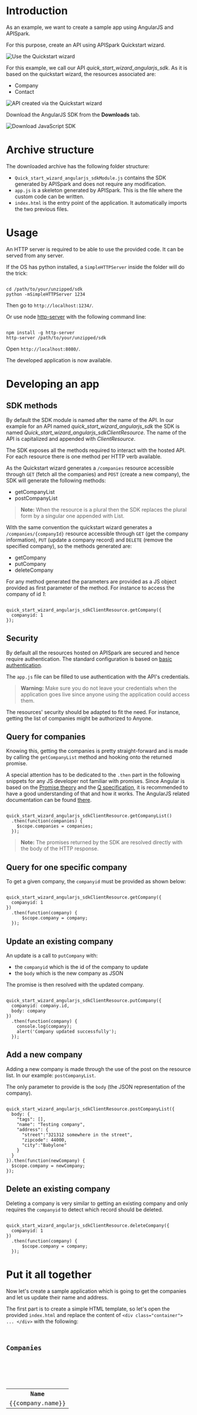 # Introduction

As an example, we want to create a sample app using AngularJS and APISpark.

For this purpose, create an API using APISpark Quickstart wizard.

![Use the Quickstart wizard](images/quickstart-wizard.jpg "Use the Quickstart wizard")

For this example, we call our API *quick_start_wizard_angularjs_sdk*. As it is based on the quickstart wizard, the resources associated are:  
* Company  
* Contact  

![API created via the Quickstart wizard](images/qs-wizard-api.jpg "API created via the Quickstart wizard")

Download the AngularJS SDK from the **Downloads** tab.

![Download JavaScript SDK](images/javascript-sdk-download.jpg "Download JavaScript SDK")

# Archive structure

The downloaded archive has the following folder structure:

* `Quick_start_wizard_angularjs_sdkModule.js` contains the SDK generated by APISpark and does not require any modification.
* `app.js` is a skeleton generated by APISpark. This is the file where the custom code can be written.
* `index.html` is the entry point of the application. It automatically imports the two previous files.

# Usage

An HTTP server is required to be able to use the provided code. It can be served from any server.

If the OS has python installed, a `SimpleHTTPServer` inside the folder will do the trick:

<pre lang="javascript"><code>
cd /path/to/your/unzipped/sdk
python -mSimpleHTTPServer 1234
</code></pre>

Then go to `http://localhost:1234/`.

Or use node [http-server](https://www.npmjs.com/package/http-server) with the following command line:

<pre lang="javascript"><code>
npm install -g http-server
http-server /path/to/your/unzipped/sdk
</code></pre>

Open `http://localhost:8080/`.

The developed application is now available.

# Developing an app

## SDK methods

By default the SDK module is named after the name of the API. In our example for an API named *quick_start_wizard_angularjs_sdk* the SDK is named *Quick_start_wizard_angularjs_sdkClientResource*. The name of the API is capitalized and appended with *ClientResource*.

The SDK exposes all the methods required to interact with the hosted API. For each resource there is one method per HTTP verb available.

As the Quickstart wizard generates a `/companies` resource accessible through `GET` (fetch all the companies) and `POST` (create a new company), the SDK will generate the following methods:  

* getCompanyList  
* postCompanyList  

>**Note:** When the resource is a plural then the SDK replaces the plural form by a singular one appended with List.

With the same convention the quickstart wizard generates a `/companies/{companyId}` resource accessible through `GET` (get the company information), `PUT` (update a company record) and `DELETE` (remove the specified company), so the methods generated are:  

* getCompany  
* putCompany  
* deleteCompany  

For any method generated the parameters are provided as a JS object provided as first parameter of the method. For instance to access the company of id *1*:

<pre lang="javascript"><code>
quick_start_wizard_angularjs_sdkClientResource.getCompany({
  companyid: 1
});
</code></pre>

## Security

By default all the resources hosted on APISpark are secured and hence require authentication. The standard configuration is based on [basic authentication](http://tools.ietf.org/html/rfc2617#section-2).

The `app.js` file can be filled to use authentication with the API's credentials.

>**Warning:** Make sure you do not leave your credentials when the application goes live since anyone using the application could access them.

The resources' security should be adapted to fit the need. For instance, getting the list of companies might be authorized to Anyone.

## Query for companies

Knowing this, getting the companies is pretty straight-forward and is made by calling the `getCompanyList` method and hooking onto the returned promise.

A special attention has to be dedicated to the `.then` part in the following snippets for any JS developer not familiar with promises. Since Angular is based on the [Promise theory](https://developer.mozilla.org/en-US/docs/Web/JavaScript/Reference/Global_Objects/Promise) and the [Q specification](https://github.com/kriskowal/uncommonjs/blob/master/promises/specification.md), it is recommended to have a good understanding of that and how it works. The AngularJS related documentation can be found [there](https://docs.angularjs.org/api/ng/service/$q).

<pre lang="javascript"><code>
quick_start_wizard_angularjs_sdkClientResource.getCompanyList()
  .then(function(companies) {
    $scope.companies = companies;
  });
</code></pre>

>**Note:** The promises returned by the SDK are resolved directly with the body of the HTTP response.

## Query for one specific company

To get a given company, the `companyid` must be provided as shown below:

<pre lang="javascript"><code>
quick_start_wizard_angularjs_sdkClientResource.getCompany({
  companyid: 1
})
  .then(function(company) {
      $scope.company = company;
  });
</code></pre>

## Update an existing company

An update is a call to `putCompany` with:  
* the `companyid` which is the id of the company to update  
* the `body` which is the new company as JSON  

The promise is then resolved with the updated company.

<pre lang="javascript"><code>
quick_start_wizard_angularjs_sdkClientResource.putCompany({
  companyid: company.id,
  body: company
})
  .then(function(company) {
    console.log(company);
    alert('Company updated successfully');
  });
</code></pre>

## Add a new company

Adding a new company is made through the use of the post on the resource list. In our example: `postCompanyList`.

The only parameter to provide is the `body` (the JSON representation of the company).

<pre lang="javascript"><code>
quick_start_wizard_angularjs_sdkClientResource.postCompanyList({
  body: {
    "tags": [],
    "name": "Testing company",
    "address": {
      "street":"321312 somewhere in the street",
      "zipcode": 44000,
      "city":"Babylone"
    }
  }
}).then(function(newCompany) {
  $scope.company = newCompany;
});
</code></pre>

## Delete an existing company

Deleting a company is very similar to getting an existing company and only requires  the `companyid` to detect which record should be deleted.

<pre lang="javascript"><code>
quick_start_wizard_angularjs_sdkClientResource.deleteCompany({
  companyid: 1
})
  .then(function(company) {
      $scope.company = company;
  });
</code></pre>

# Put it all together

Now let's create a sample application which is going to get the companies and let us update their name and address.

The first part is to create a simple HTML template, so let's open the provided
`index.html` and replace the content of `<div class="container"> ... </div>` with
the following:

<pre><code>
<h2>Companies</h2>
<div class="row">
  <div class="col-md-6">
    <table class="table table-striped col-md-6">
      <tr>
        <th>Name</th>
      </tr>
      <tr ng-repeat="company in companies" ng-click="selectCompany(company.id)">
        <td>
          {{company.name}}
        </td>
      </tr>
    </table>
  </div>

  <div class="col-md-6" ng-if="company">
    <form>
      <div class="form-group">
        <label for="name">Name</label>
        <input type="text" class="form-control" id="name" placeholder="Name" ng-model="company.name">
      </div>
      <div class="form-group">
        <label for="street">Street</label>
        <input type="text" class="form-control" id="street" placeholder="Street" ng-model="company.address.street">
      </div>
      <div class="form-group">
        <label for="zipcode">ZIP code</label>
        <input type="text" class="form-control" id="zipcode" placeholder="Zip code" ng-model="company.address.zipcode">
      </div>
      <div class="form-group">
        <label for="city">City</label>
        <input type="text" class="form-control" id="city" placeholder="City" ng-model="company.address.city">
      </div>
      <button type="submit" class="btn btn-default" ng-click="save(company)">Save</button>
    </form>
  </div>
</div>
</code></pre>

So let's break it apart to clarify it.

## The company array

<pre><code>
<div class="col-md-6">
  <table class="table table-striped col-md-6">
    <tr>
      <th>Name</th>
    </tr>
    <tr ng-repeat="company in companies" ng-click="selectCompany(company.id)">
      <td>
        {{company.name}}
      </td>
    </tr>
  </table>
</div>
</code></pre>

In this part, a table is created with a row per company. To do so Angular iterates over the companies' array stored in the scope using the `ng-repeat="company in companies"`.

It can also be noticed that a click on any `tr` is going to `selectCompany` which leads us to the company detail.

## Company detail

The company detail is a standard form displayed if and only if a company has been selected.

It also contains various bindings to handle update of:
* The name of the company
* The address of the company divided into street, zip code and city

Finally the save button triggers an update of the company with the last values changed by the user.

<pre><code>
<div class="col-md-6" ng-if="company">
  <form>
    <div class="form-group">
      <label for="name">Name</label>
      <input type="text" class="form-control" id="name" placeholder="Name" ng-model="company.name">
    </div>
    <div class="form-group">
      <label for="street">Street</label>
      <input type="text" class="form-control" id="street" placeholder="Street" ng-model="company.address.street">
    </div>
    <div class="form-group">
      <label for="zipcode">ZIP code</label>
      <input type="text" class="form-control" id="zipcode" placeholder="Zip code" ng-model="company.address.zipcode">
    </div>
    <div class="form-group">
      <label for="city">City</label>
      <input type="text" class="form-control" id="city" placeholder="City" ng-model="company.address.city">
    </div>
    <button type="submit" class="btn btn-default" ng-click="save(company)">Save</button>
  </form>
</div>
</code></pre>

At that point, the structure of the controller starts to appear. Many properties have to be set onto the `$scope`:
* `companies` the list of companies
* `company` the currently selected company
* `selectCompany` a method which selects and recovers the company of a given id from the server
* `save` saves a company

## JavaScript part

### Authentication

First let's add the credentials into the [run block](https://docs.angularjs.org/guide/module#module-loading-dependencies) which are required to be able to access the API if the default security has not been changed.

<pre lang="javascript"><code>
.run(function ($http) {

	// Adds HTTP basic authentication to all your calls to the API
  var encoded = btoa('9ac12010-68fd-4a68-b114-127672bdd2cd:4f8bd084-6644-45f2-b4b8-b8980782093d');
  $http.defaults.headers.common.Authorization = 'Basic ' + encoded;

})
</code></pre>

### Controller

Now the last task is to add the logic into the controller which means to:
* recover the companies (`getCompanies`)
* select a company (`selectCompany`)
* update a company (`save`)

<pre lang="javascript"><code>
.controller('MainCtrl', function ($scope, $http, $q, $location, $timeout, $window, Quick_start_wizard_angularjs_sdkClientResource) {

  var quick_start_wizard_angularjs_sdkClientResource = new Quick_start_wizard_angularjs_sdkClientResource();

  // Let's get the company
  getCompanies();

  /**
   * Recovers the information about a specific company and set it to the `company`
   * property of the scope.
   * @param {String} companyId the id of the company to load from APISpark
   * @returns {undefined}
   */
  $scope.selectCompany = function(companyId) {
    quick_start_wizard_angularjs_sdkClientResource.getCompany({
      companyid: companyId
    }).then(function(company) {
      $scope.company = company;
    });
  };

  /**
   * Updates the provided company with the new value provided.
   * The company to update is determined based on the id of the provided company.
   * @param {Object} company the new company state
   * @returns {undefined}
   */
  $scope.save = function(company) {
    quick_start_wizard_angularjs_sdkClientResource.putCompany({
      companyid: company.id,
      body: company
    }).then(function(company) {
      $scope.company = company;
      getCompanies();
    });
  };

  function getCompanies() {
    quick_start_wizard_angularjs_sdkClientResource.getCompanyList().then(function(companies) {
      $scope.companies = companies;
    });
  }

});
</code></pre>

Congratulations on completing this tutorial! If you have questions or suggestions, feel free to contact the <a href="http://support.restlet.com/" target="_blank">Help Desk</a>.

